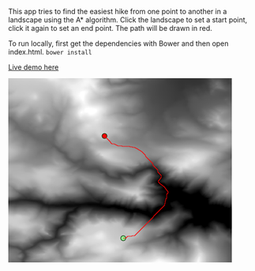 This app tries to find the easiest hike from one point to another in a landscape using the A* algorithm.
Click the landscape to set a start point, click it again to set an end point. The path will be drawn in red.

To run locally, first get the dependencies with Bower and then open index.html.
`bower install`

[Live demo here](http://rintintin.colorado.edu/~alexandf/path.htm])

![Alt text](/images/deer_ridge_example.png "Deer Ridge with solved path")
